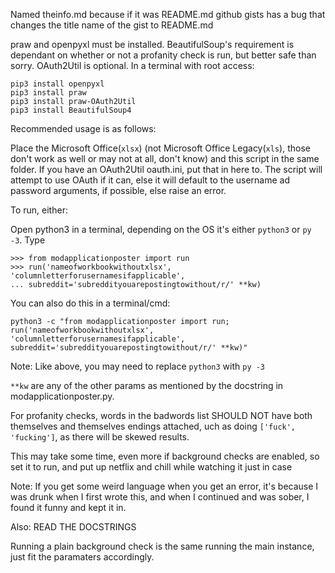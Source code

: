 Named theinfo.md because if it was README.md github gists has a bug that changes the title name of the gist to README.md

praw and openpyxl must be installed. BeautifulSoup's requirement is dependant on whether or not a profanity check is run, but better safe than sorry. OAuth2Util is optional. In a terminal with root access:

    pip3 install openpyxl
    pip3 install praw
    pip3 install praw-OAuth2Util
    pip3 install BeautifulSoup4

Recommended usage is as follows:

Place the Microsoft Office(`xlsx`) (not Microsoft Office Legacy(`xls`), those don't work as well or may not at all, don't know) and this script in the same folder. If you have an OAuth2Util oauth.ini, put that in here to. The script will attempt to use OAuth if it can, else it will default to the username ad password arguments, if possible, else raise an error.

To run, either:

Open python3 in a terminal, depending on the OS it's either `python3` or `py -3`.
Type

    >>> from modapplicationposter import run
    >>> run('nameofworkbookwithoutxlsx', 'columnletterforusernamesifapplicable',
    ... subreddit='subreddityouarepostingtowithout/r/' **kw)
    
You can also do this in a terminal/cmd:

    python3 -c "from modapplicationposter import run; run('nameofworkbookwithoutxlsx', 'columnletterforusernamesifapplicable', subreddit='subreddityouarepostingtowithout/r/' **kw)"
    
Note: Like above, you may need to replace `python3` with `py -3`

`**kw` are any of the other params as mentioned by the docstring in modapplicationposter.py.


For profanity checks, words in the badwords list SHOULD NOT have both themselves and themselves endings attached, uch as doing `['fuck', 'fucking']`, as there will be skewed results.

This may take some time, even more if background checks are enabled, so set it to run, and put up netflix and chill while watching it just in case

Note: If you get some weird language when you get an error, it's because I was drunk when I first wrote this, and when I continued and was sober, I found it funny and kept it in.

Also: READ THE DOCSTRINGS

Running a plain background check is the same running the main instance, just fit the paramaters accordingly.